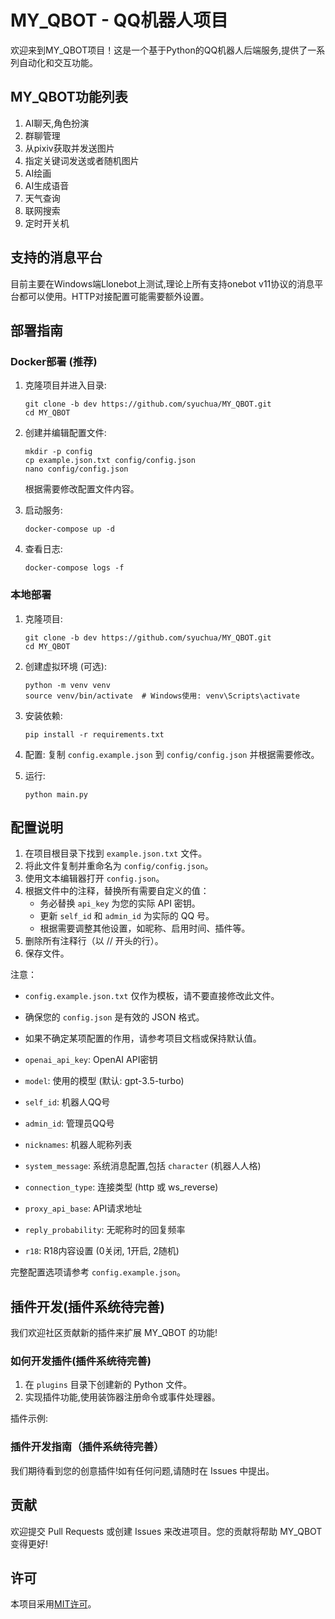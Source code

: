 # MY_QBOT - QQ机器人项目

欢迎来到MY_QBOT项目！这是一个基于Python的QQ机器人后端服务,提供了一系列自动化和交互功能。

## MY_QBOT功能列表
  1. AI聊天,角色扮演
  2. 群聊管理
  3. 从pixiv获取并发送图片
  4. 指定关键词发送或者随机图片
  5. AI绘画
  6. AI生成语音
  7. 天气查询
  8. 联网搜索
  9. 定时开关机

## 支持的消息平台
目前主要在Windows端Llonebot上测试,理论上所有支持onebot v11协议的消息平台都可以使用。HTTP对接配置可能需要额外设置。

## 部署指南

### Docker部署 (推荐)

1. 克隆项目并进入目录:
   ```
   git clone -b dev https://github.com/syuchua/MY_QBOT.git
   cd MY_QBOT
   ```

2. 创建并编辑配置文件:
   ```
   mkdir -p config
   cp example.json.txt config/config.json
   nano config/config.json
   ```
   根据需要修改配置文件内容。

3. 启动服务:
   ```
   docker-compose up -d
   ```

4. 查看日志:
   ```
   docker-compose logs -f
   ```

### 本地部署

1. 克隆项目:
   ```
   git clone -b dev https://github.com/syuchua/MY_QBOT.git
   cd MY_QBOT
   ```

2. 创建虚拟环境 (可选):
   ```
   python -m venv venv
   source venv/bin/activate  # Windows使用: venv\Scripts\activate
   ```

3. 安装依赖:
   ```
   pip install -r requirements.txt
   ```

4. 配置:
   复制 `config.example.json` 到 `config/config.json` 并根据需要修改。

5. 运行:
   ```
   python main.py
   ```

## 配置说明

1. 在项目根目录下找到 `example.json.txt` 文件。
2. 将此文件复制并重命名为 `config/config.json`。
3. 使用文本编辑器打开 `config.json`。
4. 根据文件中的注释，替换所有需要自定义的值：
   - 务必替换 `api_key` 为您的实际 API 密钥。
   - 更新 `self_id` 和 `admin_id` 为实际的 QQ 号。
   - 根据需要调整其他设置，如昵称、启用时间、插件等。
5. 删除所有注释行（以 // 开头的行）。
6. 保存文件。

注意：
- `config.example.json.txt` 仅作为模板，请不要直接修改此文件。
- 确保您的 `config.json` 是有效的 JSON 格式。
- 如果不确定某项配置的作用，请参考项目文档或保持默认值。

- `openai_api_key`: OpenAI API密钥
- `model`: 使用的模型 (默认: gpt-3.5-turbo)
- `self_id`: 机器人QQ号
- `admin_id`: 管理员QQ号
- `nicknames`: 机器人昵称列表
- `system_message`: 系统消息配置,包括 `character` (机器人人格)
- `connection_type`: 连接类型 (http 或 ws_reverse)
- `proxy_api_base`: API请求地址
- `reply_probability`: 无昵称时的回复频率
- `r18`: R18内容设置 (0关闭, 1开启, 2随机)

完整配置选项请参考 `config.example.json`。

## 插件开发(插件系统待完善)

我们欢迎社区贡献新的插件来扩展 MY_QBOT 的功能!

### 如何开发插件(插件系统待完善)

1. 在 `plugins` 目录下创建新的 Python 文件。
2. 实现插件功能,使用装饰器注册命令或事件处理器。

插件示例:


### 插件开发指南（插件系统待完善）


我们期待看到您的创意插件!如有任何问题,请随时在 Issues 中提出。

## 贡献

欢迎提交 Pull Requests 或创建 Issues 来改进项目。您的贡献将帮助 MY_QBOT 变得更好!

## 许可

本项目采用[MIT许可](LICENSE)。
